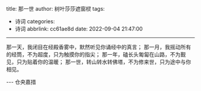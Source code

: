 title: 那一世
author: 树叶莎莎遮窗棂
tags:
  - 诗词
categories:
  - 诗词
abbrlink: cc61ae8d
date: 2022-09-04 21:47:00
---
那一天，我闭目在经殿香雾中，默然听见你诵经中的真言；
那一月，我摇动所有的经筒，不为超度，只为触摸你的指尖；
那一年，磕长头匍匐在山路，不为觐见，只为贴着你的温暖；
那一世，转山转水转佛塔，不为修来世，只为途中与你相见。

 ---  仓央嘉措